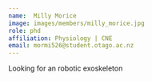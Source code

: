 ```yaml
---
name:  Milly Morice
image: images/members/milly_morice.jpg
role: phd
affiliation: Physiology | CNE
email: mormi526@student.otago.ac.nz
---
```


Looking for an robotic exoskeleton
